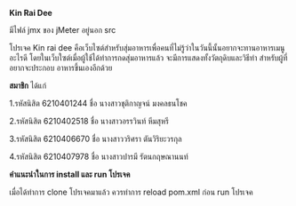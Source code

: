 **Kin Rai Dee**

มีไฟล์ jmx ของ jMeter อยู่นอก src

โปรเจค Kin rai dee คือเว็บไซต์สำหรับสุ่มอาหารเพื่อคนที่ไม่รู้ว่าในวันนี้นั้นอยากจะทานอาหารเมนูอะไรดี
โดยในเว็บใซต์เมื่อผู้ใช้ได้ทำการกดสุ่มอาหารแล้ว จะมีการแสดงทั้งวัตถุดิบและวิธีทำ สำหรับผู้ที่อยากจะประกอบ
อาหารขึ้นเองอีกด้วย

**สมาชิก** ได้แก่ 
 
1.รหัสนิสิต 6210401244 ชื่อ นางสาวชุติกาญจน์ มงคลธนโชค

2.รหัสนิสิต 6210402518 ชื่อ นางสาวอรรวินท์ หีมสุหรี

3.รหัสนิสิต 6210406670 ชื่อ นางสาววริศรา ตันวิริยะวรกุล

4.รหัสนิสิต 6210407978 ชื่อ นางสาวปารมี รัตนกฤษณานนท์

**คำแนะนำในการ install และ run โปรเจค**

เมื่อได้ทำการ clone โปรเจคมาแล้ว ควรทำการ reload pom.xml ก่อน run โปรเจค

